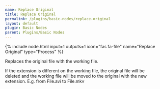 ```yaml
---
name: Replace Original
title: Replace Original
permalink: /plugins/basic-nodes/replace-original
layout: default
plugin: Basic Nodes
parent: Plugins/Basic Nodes
---
```


{% include node.html input=1 outputs=1 icon="fas fa-file" name="Replace Original" type="Process" %}

Replaces the original file with the working file.

If the extension is different on the working file, the original file will be deleted and the working file will be moved to the original with the new extension.
E.g. from File.avi to File.mkv